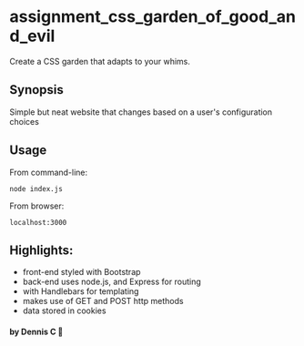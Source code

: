 # assignment_css_garden_of_good_and_evil
Create a CSS garden that adapts to your whims.

Synopsis
-----
Simple but neat website that changes based on a user's configuration choices

Usage
-----
From command-line: 
```
node index.js
```

From browser: 
```
localhost:3000
```

Highlights: 
-----
- front-end styled with Bootstrap
- back-end uses node.js, and Express for routing
- with Handlebars for templating
- makes use of GET and POST http methods
- data stored in cookies

#### by Dennis C :deciduous_tree:

